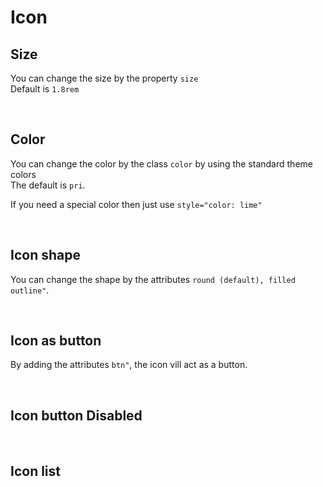 # Icon

## Size

<style>
  .iconBox {
    display: flex;
    flex-wrap: wrap;
    gap:10px;
  }
  .iconBox div {
    display: flex;
    flex-direction: column;
    align-items: center;
  }
</style>

You can change the size by the property `size`<br>
Default is `1.8rem`

<hhl-live-editor title="" htmlCode='
    <template>
    <div class="iconBox">        
        <div><p>1rem</p><H_icon name="edit" size="1rem"></H_icon></div> 
        <div><p>standard</p><H_icon name="edit" ></H_icon></div>
        <div><p>3rem</p><H_icon name="edit" size="3rem"></H_icon></div>  
        <div><p>60px</p><H_icon name="edit" size="60px"></H_icon></div>        
    </div>
    </template>
'>
</hhl-live-editor>

<br>

## Color

You can change the color by the class `color` by using the standard theme colors<br>
The default is `pri`.<br>

If you need a special color then just use `style="color: lime"`

<hhl-live-editor title="" htmlCode='
      <template>
      <div class="iconBox">
            <div><p>pri</p><H_icon name="edit" color="pri"></H_icon></div>
            <div><p>sec</p><H_icon name="edit" color="sec"></H_icon></div>
            <div><p>ok</p><H_icon name="edit" color="ok"></H_icon></div>
            <div><p>err</p><H_icon name="edit" color="err"></H_icon></div>
            <div><p>warn</p><H_icon name="edit" color="warn"></H_icon></div>
            <div><p>info</p><H_icon name="edit" color="info"></H_icon></div>
            <div><p>black</p><H_icon name="edit" color="black"></H_icon></div>
            <div><p>white</p><H_icon name="edit" color="white"></H_icon></div>
            <div><p>txt0</p><H_icon name="edit" color="txt0"></H_icon></div>
            <div><p>txt1</p><H_icon name="edit" color="txt1"></H_icon></div> 
            <div><p>txt2</p><H_icon name="edit" color="txt2"></H_icon></div> 
            <div><p>txt3</p><H_icon name="edit" color="txt3"></H_icon-></div> 
            <div><p>txt4</p><H_icon name="edit" color="txt4"></H_icon></div> 
            <div><p>txt5</p><H_icon name="edit" color="txt5"></H_icon></div> 
            <div><p>txt6</p><H_icon name="edit"color="txt6"></H_icon></div>
            <div><p>bg0</p><H_icon name="edit" color="bg0"></H_icon></div>
            <div><p>bg1</p><H_icon name="edit" color="bg1"></H_icon></div>
            <div><p>bg2</p><H_icon name="edit" color="bg2"></H_icon></div>
            <div><p>bg3</p><H_icon name="edit" color="bg3"></H_icon></div>
            <div><p>bg4</p><H_icon name="edit" color="bg4"></H_icon></div>
            <div><p>bg5</p><H_icon name="edit" color="bg5"></H_icon></div>
            <div><p>bg6</p><H_icon name="edit" color="bg6"></H_icon></div> 
            <div><p>bg6</p><H_icon name="edit" style="color:lime"></H_icon></div>             
      </div>
      </template>
'>
</hhl-live-editor>
<br>

## Icon shape

You can change the shape by the attributes `round (default), filled outline"`.


<hhl-live-editor title="" htmlCode='
      <template>
      <div class="iconBox">
        <div><p>outline</p><H_icon name="edit" outline></H_icon></div>
        <div><p>round false</p><H_icon name="edit" outline :round="false"></H_icon></div>
        <div><p>outline filled</p><H_icon name="edit" outline filled></H_icon></div>
        <div><p>round false filled</p><H_icon name="edit" outline :round="false" filled></H_icon></div>
      </div>
      </template>
'>
</hhl-live-editor>

<br>



## Icon as button

By adding the attributes `btn"`, the icon vill act as a button.<br>


<hhl-live-editor title="" htmlCode='
    <template>
     <div class="iconBox">
        <div><p>standard</p><H_icon name="edit" btn></H_icon></div>
        <div><p>outline</p><H_icon name="edit" outline btn></H_icon></div>
        <div><p>round false</p><H_icon name="edit" outline :round="false" btn></H_icon></div>
        <div><p>outline filled</p><H_icon name="edit" outline filled btn></H_icon></div>
        <div><p>round false filled</p><H_icon name="edit" outline :round="false" filled btn></H_icon></div>
        <div><p>outline filled</p><H_icon name="edit" color="pri" outline filled btn></H_icon></div>
        <div><p>round false filled</p><H_icon name="edit" color="pri" outline :round="false" filled btn></H_icon></div>
    </div>
    </template>
'>
</hhl-live-editor>

<br>

## Icon button Disabled

<hhl-live-editor title="" htmlCode='
 <template>
     <div class="iconBox">
        <div><p>outline</p><H_icon name="edit" outline btn disabled></H_icon></div>
        <div><p>round false</p><H_icon name="edit" outline :round="false" btn disabled></H_icon></div>
        <div><p>outline filled</p><H_icon name="edit" outline filled btn disabled></H_icon></div>
        <div><p>round false filled</p><H_icon name="edit" outline :round="false" filled btn disabled></H_icon></div>
    </div>
    </template>
'>
</hhl-live-editor>

<br>

## Icon list

<ico-list/>
<br>
<br>

